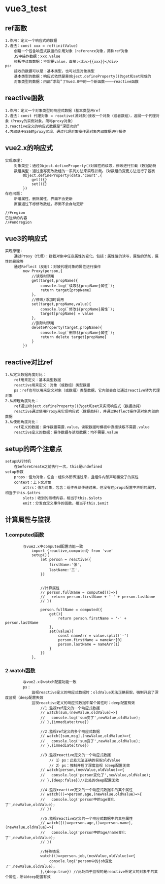 # vue3_test
## ref函数
    1.作用：定义一个响应式的数据
    2.语法：const xxx = ref(initValue)
        创建一个包含响应式数据的引用对象（reference对象，简称ref对象
        JS中操作数据：xxx.value
        模板中读取数据：不需要value，直接:<div>{{xxx}}</div>
    ps:
        接收的数据可以是：基本类型，也可以是对象类型
        基本类型的数据：响应式依然是靠Object.defineProperty()的get和set完成的
        对象类型的数据：内部“求助”了Vue3.0中的一个新函数————reactive函数

## reactive函数
    1.作用：定义一个对象类型的响应式数据（基本类型用ref
    2.语法：const 代理对象 = reactive(源对象)接收一个对象（或者数组），返回一个代理对象（Proxy的实例对象，简称proxy对象）
    3.reactive定义的响应式数据是“深层次的”
    4.内部基于ES6的proxy实现，通过代理对象操作源对象内部数据进行操作

## vue2.x的响应式
    实现原理：
        对象类型：通过Object.defineProperty()对属性的读取，修改进行拦截（数据劫持
        数组类型：通过重写更改数组的一系列方法来实现拦截。（对数组的变更方法进行了包裹
            Object.defineProperty(data,'count',{
                get(){}
                set(){}
            })
    存在问题：
        新增属性、删除属性，界面不会更新
        直接通过下标修改数组，界面不会自动更新

    //#region 
    已注掉的内容 
    //#endregion

## vue3的响应式
    实现原理：
        通过Proxy（代理）：拦截对象中任意属性的变化，包括：属性值的读写，属性的添加，属性的删除等
        通过Reflect（反射）：对被代理对象的属性进行操作
            new Proxy(person,{
                //读取时调用
                get(target,propName){
                    console.log(`读取${propName}属性`);
                    return target[propName]
                },
                //修改/添加时调用
                set(target,propName,value){
                    console.log(`修改${propName}属性`);
                    target[propName] = value
                },
                //删除时调用
                deleteProperty(target,propName){
                    console.log(`删除${propName}属性`);
                    return delete target[propName]
                }
            }) 

## reactive对比ref
    1.从定义数据角度对比：
        ref用来定义：基本类型数据
        reactive用来定义：对象（或数组）类型数据
        ps：ref也可以用来定义对象（或数组）类型数据，它内部会自动通过reactive转为代理对象
    2.从原理角度对比：
        ref通过Object.defineProperty()的get和set来实现响应式（数据劫持）
        reactive通过使用Proxy来实现响应式（数据劫持），并通过Reflect操作源对象内部的数据
    3.从使用角度对比：
        ref定义的数据：操作数据需要.value，读取数据时模板中直接读取不需要.value
        reactive定义的数据：操作数据与读取数据：均不需要.value

## setup的两个注意点
    setup执行时机
        在beforeCreate之前执行一次，this是undefined
    setup参数
        props：值为对象，包含：组件外部传递过来，且组件内部声明接受了的属性
        context：上下文对象
            attrs：值为对象，包含：组件外部传递过来，但没有在props配置中声明的属性，相当于this.$attrs
            slots：收到的插槽内容，相当于this.$slots
            emit：分发自定义事件的函数，相当于this.$emit

## 计算属性与监视
###    1.computed函数
            与vue2.x中computed配置功能一致
                import {reactive,computed} from 'vue'
                setup(){
                    let person = reactive({
                        firstName:'张',
                        lastName:'三',
                    })


                    //计算属性
                    // person.fullName = computed(()=>{
                    //   return person.firstName + '-' + person.lastName
                    // })

                    person.fullName = computed({
                        get(){
                            return person.firstName + '-' + person.lastName
                        },
                        set(value){
                            const nameArr = value.split('-')
                            person.firstName = nameArr[0]
                            person.lastName = nameArr[1]
                        }
                    })
                },

###    2.watch函数
            与vue2.x中watch配置功能一致
            ps：
                监视reactive定义的响应式数据时：oldValue无法正确获取，强制开启了深度监视（deep配置失效
                监视reactive定义的响应式数据中某个属性时：deep配置有效
                    //1.监视ref定义的一个响应式数据
                    // watch(sum,(newValue,oldValue)=>{
                    //   console.log('sum变了',newValue,oldValue);
                    // },{immediate:true})

                    //2.监视ref定义的多个响应式数据
                    // watch([sum,msg],(newValue,oldValue)=>{
                    //   console.log('sum变了',newValue,oldValue);
                    // },{immediate:true})

                    //3.监视reactive定义的一个响应式数据
                        // 1）ps：此处无法正确的获取oldValue
                        // 2）ps：强制开启了深度监视（deep配置无效
                    // watch(person,(newValue,oldValue)=>{
                    //   console.log('person变化了',newValue,oldValue);
                    // },{deep:false})//此处的deep配置无效

                    //4.监视reactive定义的一个响应式数据中的某个属性
                    // watch(()=>person.age,(newValue,oldValue)=>{
                    //   console.log('person中的age变化了',newValue,oldValue);
                    // })

                    //5.监视reactive定义的一个响应式数据中的某些属性
                    // watch([()=>person.age,()=>person.name],(newValue,oldValue)=>{
                    //   console.log('person中的age/name变化了',newValue,oldValue);
                    // })

                    //特殊情况
                    watch(()=>person.job,(newValue,oldValue)=>{
                        console.log('person中的job变化了',newValue,oldValue);
                    },{deep:true}) //此处由于监视的是reactive所定义的对象中的某个属性，所以deep配置有效
